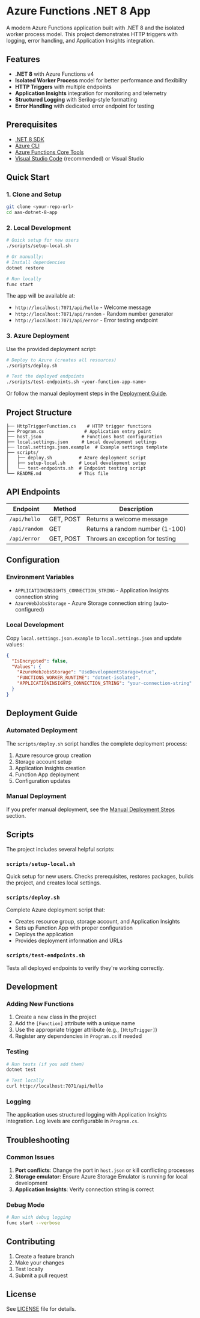 # Azure Functions .NET 8 App

A modern Azure Functions application built with .NET 8 and the isolated worker process model. This project demonstrates HTTP triggers with logging, error handling, and Application Insights integration.

## Features

- **.NET 8** with Azure Functions v4
- **Isolated Worker Process** model for better performance and flexibility
- **HTTP Triggers** with multiple endpoints
- **Application Insights** integration for monitoring and telemetry
- **Structured Logging** with Serilog-style formatting
- **Error Handling** with dedicated error endpoint for testing

## Prerequisites

- [.NET 8 SDK](https://dotnet.microsoft.com/download/dotnet/8.0)
- [Azure CLI](https://docs.microsoft.com/en-us/cli/azure/install-azure-cli)
- [Azure Functions Core Tools](https://docs.microsoft.com/en-us/azure/azure-functions/functions-run-local#install-the-azure-functions-core-tools)
- [Visual Studio Code](https://code.visualstudio.com/) (recommended) or Visual Studio

## Quick Start

### 1. Clone and Setup

```bash
git clone <your-repo-url>
cd aas-dotnet-8-app
```

### 2. Local Development

```bash
# Quick setup for new users
./scripts/setup-local.sh

# Or manually:
# Install dependencies
dotnet restore

# Run locally
func start
```

The app will be available at:
- `http://localhost:7071/api/hello` - Welcome message
- `http://localhost:7071/api/random` - Random number generator
- `http://localhost:7071/api/error` - Error testing endpoint

### 3. Azure Deployment

Use the provided deployment script:

```bash
# Deploy to Azure (creates all resources)
./scripts/deploy.sh

# Test the deployed endpoints
./scripts/test-endpoints.sh <your-function-app-name>
```

Or follow the manual deployment steps in the [Deployment Guide](#deployment-guide).

## Project Structure

```
├── HttpTriggerFunction.cs    # HTTP trigger functions
├── Program.cs               # Application entry point
├── host.json               # Functions host configuration
├── local.settings.json     # Local development settings
├── local.settings.json.example  # Example settings template
├── scripts/
│   ├── deploy.sh          # Azure deployment script
│   ├── setup-local.sh     # Local development setup
│   └── test-endpoints.sh  # Endpoint testing script
└── README.md              # This file
```

## API Endpoints

| Endpoint | Method | Description |
|----------|--------|-------------|
| `/api/hello` | GET, POST | Returns a welcome message |
| `/api/random` | GET | Returns a random number (1-100) |
| `/api/error` | GET, POST | Throws an exception for testing |

## Configuration

### Environment Variables

- `APPLICATIONINSIGHTS_CONNECTION_STRING` - Application Insights connection string
- `AzureWebJobsStorage` - Azure Storage connection string (auto-configured)

### Local Development

Copy `local.settings.json.example` to `local.settings.json` and update values:

```json
{
  "IsEncrypted": false,
  "Values": {
    "AzureWebJobsStorage": "UseDevelopmentStorage=true",
    "FUNCTIONS_WORKER_RUNTIME": "dotnet-isolated",
    "APPLICATIONINSIGHTS_CONNECTION_STRING": "your-connection-string"
  }
}
```

## Deployment Guide

### Automated Deployment

The `scripts/deploy.sh` script handles the complete deployment process:

1. Azure resource group creation
2. Storage account setup
3. Application Insights creation
4. Function App deployment
5. Configuration updates

### Manual Deployment

If you prefer manual deployment, see the [Manual Deployment Steps](#manual-deployment-steps) section.

## Scripts

The project includes several helpful scripts:

### `scripts/setup-local.sh`
Quick setup for new users. Checks prerequisites, restores packages, builds the project, and creates local settings.

### `scripts/deploy.sh`
Complete Azure deployment script that:
- Creates resource group, storage account, and Application Insights
- Sets up Function App with proper configuration
- Deploys the application
- Provides deployment information and URLs

### `scripts/test-endpoints.sh`
Tests all deployed endpoints to verify they're working correctly.

## Development

### Adding New Functions

1. Create a new class in the project
2. Add the `[Function]` attribute with a unique name
3. Use the appropriate trigger attribute (e.g., `[HttpTrigger]`)
4. Register any dependencies in `Program.cs` if needed

### Testing

```bash
# Run tests (if you add them)
dotnet test

# Test locally
curl http://localhost:7071/api/hello
```

### Logging

The application uses structured logging with Application Insights integration. Log levels are configurable in `Program.cs`.

## Troubleshooting

### Common Issues

1. **Port conflicts**: Change the port in `host.json` or kill conflicting processes
2. **Storage emulator**: Ensure Azure Storage Emulator is running for local development
3. **Application Insights**: Verify connection string is correct

### Debug Mode

```bash
# Run with debug logging
func start --verbose
```

## Contributing

1. Create a feature branch
2. Make your changes
3. Test locally
4. Submit a pull request

## License

See [LICENSE](LICENSE) file for details. 